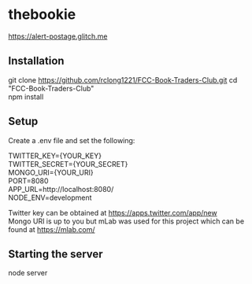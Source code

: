 # thebookie

https://alert-postage.glitch.me

## Installation

git clone https://github.com/rclong1221/FCC-Book-Traders-Club.git
cd "FCC-Book-Traders-Club"  
npm install  

## Setup
Create a .env file and set the following:  

TWITTER_KEY={YOUR_KEY}  
TWITTER_SECRET={YOUR_SECRET}  
MONGO_URI={YOUR_URI}  
PORT=8080  
APP_URL=http://localhost:8080/  
NODE_ENV=development  

Twitter key can be obtained at https://apps.twitter.com/app/new  
Mongo URI is up to you but mLab was used for this project which can be found at https://mlab.com/  

## Starting the server
node server  
